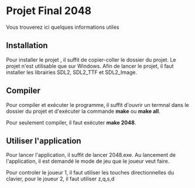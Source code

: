# Projet Final 2048

Vous trouverez ici quelques informations utiles

## Installation
Pour installer le projet , il suffit de copier-coller le dossier du projet. Le projet n'est utilisable que sur Windows.
Afin de lancer le projet, il faut installer les librairies SDL2, SDL2_TTF et SDL2_Image.

## Compiler
Pour compiler et exécuter le programme, il suffit d'ouvrir un termnal dans le dossier du projet et d'exécuter la commande **make** ou **make all**.

Pour seulement compiler, il faut exécuter **make 2048**.

## Utiliser l'application
Pour lancer l'application, il suffit de lancer 2048.exe. 
Au lancement de l'application, il est demandé le mode de jeu que le joueur veut faire.

Pour controler le joueur 1, il faut utiliser les touches directionnelles du clavier, pour le joueur 2, il faut utiliser z,q,s,d